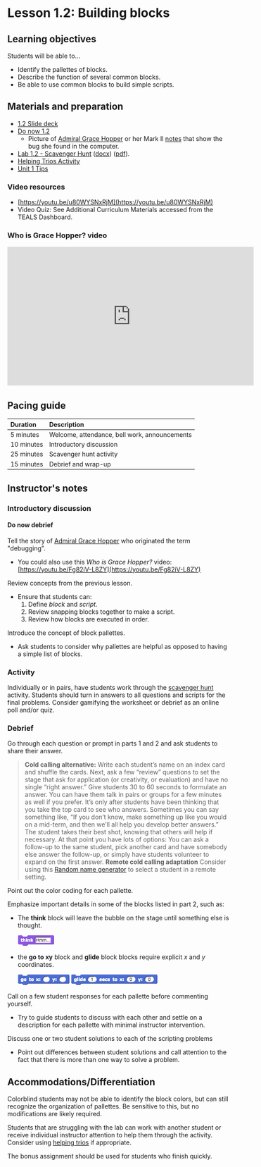# Lesson 1.2: Building blocks

## Learning objectives

Students will be able to...

* Identify the pallettes of blocks.
* Describe the function of several common blocks.
* Be able to use common blocks to build simple scripts.

## Materials and preparation

* [1.2 Slide deck](https://github.com/TEALSK12/introduction-to-computer-science/raw/master/slidedecks/TEALS%20SNAP%201.2.pptx)
* [Do now 1.2](do_now_12.md)
  * Picture of [Admiral Grace Hopper](https://upload.wikimedia.org/wikipedia/commons/2/21/Grace_Murray_Hopper%2C_in_her_office_in_Washington_DC%2C_1978%2C_%C2%A9Lynn_Gilbert.jpg) or her Mark II [notes](https://upload.wikimedia.org/wikipedia/commons/8/8a/H96566k.jpg) that show the bug she found in the computer.
* [Lab 1.2 - Scavenger Hunt](lab_12.md) ([docx](https://github.com/TEALSK12/introduction-to-computer-science/raw/master/Unit%201%20Word/Lab%201.2%20SNAP%20Scavenger%20Hunt.docx)) ([pdf](https://github.com/TEALSK12/introduction-to-computer-science/raw/master/Unit%201%20PDF/Lab%201.2%20SNAP%20Scavenger%20Hunt.pdf)).
* [Helping Trios Activity](helping_trios.md)
* [Unit 1 Tips](unit_1_tips.md)

### Video resources

* [https://youtu.be/u80WYSNxRjM](https://youtu.be/u80WYSNxRjM)
* Video Quiz: See Additional Curriculum Materials accessed from the TEALS Dashboard.

### Who is Grace Hopper? video

  <iframe class="markdeep" width="560" height="315" src="https://www.youtube.com/embed/Fg82iV-L8ZY" frameborder="0" allow="accelerometer; autoplay; encrypted-media; gyroscope; picture-in-picture" allowfullscreen></iframe>

## Pacing guide

| Duration   | Description                                   |
| :--------- | :--------------------------------------------- |
| 5 minutes  | Welcome, attendance, bell work, announcements |
| 10 minutes | Introductory discussion                       |
| 25 minutes | Scavenger hunt activity            |
| 15 minutes | Debrief and wrap-up                           |

## Instructor's notes

### Introductory discussion

#### Do now debrief

Tell the story of [Admiral Grace Hopper](https://en.wikipedia.org/wiki/Grace_Hopper) who originated the term "debugging".

* You could also use this _Who is Grace Hopper?_ video: [https://youtu.be/Fg82iV-L8ZY](https://youtu.be/Fg82iV-L8ZY)

Review concepts from the previous lesson.

* Ensure that students can:
  1. Define _block_ and _script_.
  2. Review snapping blocks together to make a script.
  3. Review how blocks are executed in order.

Introduce the concept of block pallettes.

* Ask students to consider why pallettes are helpful as opposed to having a simple list of blocks.

### Activity

Individually or in pairs, have students work through the [scavenger hunt](lab_12.md) activity.
Students should turn in answers to all questions and scripts for the final problems.
Consider gamifying the worksheet or debrief as an online poll and/or quiz.

### Debrief

Go through each question or prompt in parts 1 and 2 and ask students to share their answer.

  > **Cold calling alternative:** Write each student’s name on an index card and shuffle the cards. Next, ask a few “review” questions to set the stage that ask for application (or creativity, or evaluation) and have no single “right answer.” Give students 30 to 60 seconds to formulate an answer. You can have them talk in pairs or groups for a few minutes as well if you prefer. It’s only after students have been thinking that you take the top card to see who answers. Sometimes you can say something like, “If you don’t know, make something up like you would on a mid-term, and then we’ll all help you develop better answers.” The student takes their best shot, knowing that others will help if necessary.
  At that point you have lots of options:  You can ask a follow-up to the same student, pick another card and have somebody else answer the follow-up, or simply have students volunteer to expand on the first answer.
  >**Remote cold calling adaptation**
  >Consider using this [Random name generator](Excel-Randomizer.xlsx) to select a student in a remote setting.

Point out the color coding for each pallette.

Emphasize important details in some of the blocks listed in part 2, such as:

* The **think** block will leave the bubble on the stage until something else is thought.

  ![Think Block](images/think.png)

* the **go to xy** block and **glide** block blocks require explicit _x_ and _y_ coordinates.

  ![Go to XY block](images/go_to_x_y.png) ![Glide block](images/glide.png)

Call on a few student responses for each pallette before commenting yourself.

* Try to guide students to discuss with each other and settle on a description for each pallette with minimal instructor intervention.

Discuss one or two student solutions to each of the scripting problems

* Point out differences between student solutions and call attention to the fact that there is more than one way to solve a problem.

## Accommodations/Differentiation

Colorblind students may not be able to identify the block colors, but can still recognize the organization of pallettes. Be sensitive to this, but no modifications are likely required.

Students that are struggling with the lab can work with another student or receive individual instructor attention to help them through the activity. Consider using [helping trios](https://github.com/TEALSK12/introduction-to-computer-science/raw/master/Unit%201%20PDF/Helping%20Trios.pdf) if appropriate.

The bonus assignment should be used for students who finish quickly.
